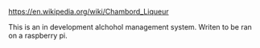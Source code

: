 https://en.wikipedia.org/wiki/Chambord_Liqueur

This is an in development alchohol management system. Writen to be ran on a raspberry pi.
